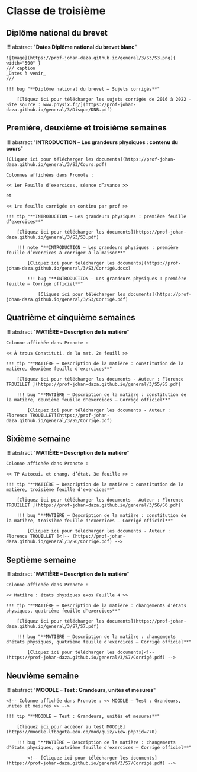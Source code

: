 # Classe de troisième

## Diplôme national du brevet

!!! abstract "**Dates Diplôme national du brevet blanc**"

    ![Image](https://prof-johan-daza.github.io/general/3/S3/S3.png){ width="500" }
    /// caption 
    _Dates à venir_
    ///

    !!! bug "**Diplôme national du brevet – Sujets corrigés**"

        [Cliquez ici pour télécharger les sujets corrigés de 2016 à 2022 - Site source : www.physix.fr/](https://prof-johan-daza.github.io/general/3/Disque/DNB.pdf)

## Première, deuxième et troisième semaines

!!! abstract "**INTRODUCTION – Les grandeurs physiques : contenu du cours**"

    [Cliquez ici pour télécharger les documents](https://prof-johan-daza.github.io/general/3/S3/Cours.pdf)
    
    Colonnes affichées dans Pronote : 
    
    << 1er Feuille d’exercices, séance d’avance >>
    
    et 
    
    << 1re feuille corrigée en continu par prof >>
    
    !!! tip "**INTRODUCTION – Les grandeurs physiques : première feuille d’exercices**"

        [Cliquez ici pour télécharger les documents](https://prof-johan-daza.github.io/general/3/S3/S3.pdf)

        !!! note "**INTRODUCTION – Les grandeurs physiques : première feuille d’exercices à corriger à la maison**"

            [Cliquez ici pour télécharger les documents](https://prof-johan-daza.github.io/general/3/S3/Corrigé.docx) 

            !!! bug "**INTRODUCTION – Les grandeurs physiques : première feuille – Corrigé officiel**"

                [Cliquez ici pour télécharger les documents](https://prof-johan-daza.github.io/general/3/S3/Corrigé.pdf)

## Quatrième et cinquième semaines

!!! abstract "**MATIÈRE – Description de la matière**"

    Colonne affichée dans Pronote : 
    
    << À trous Constituti. de la mat. 2e feuill >>

    !!! tip "**MATIÈRE – Description de la matière : constitution de la matière, deuxième feuille d'exercices**"

        [Cliquez ici pour télécharger les documents - Auteur : Florence TROUILLET ](https://prof-johan-daza.github.io/general/3/S5/S5.pdf)
            
        !!! bug "**MATIÈRE – Description de la matière : constitution de la matière, deuxième feuille d'exercices – Corrigé officiel**"
                            
            [Cliquez ici pour télécharger les documents - Auteur : Florence TROUILLET](https://prof-johan-daza.github.io/general/3/S5/Corrigé.pdf)

## Sixième semaine

!!! abstract "**MATIÈRE – Description de la matière**"

    Colonne affichée dans Pronote : 
    
    << TP Autocui. et chang. d’état. 3e feuille >>
       
    !!! tip "**MATIÈRE – Description de la matière : constitution de la matière, troisième feuille d'exercices**"

        [Cliquez ici pour télécharger les documents - Auteur : Florence TROUILLET ](https://prof-johan-daza.github.io/general/3/S6/S6.pdf)

        !!! bug "**MATIÈRE – Description de la matière : constitution de la matière, troisième feuille d'exercices – Corrigé officiel**"
                            
            [Cliquez ici pour télécharger les documents - Auteur : Florence TROUILLET ]<!-- (https://prof-johan-daza.github.io/general/3/S6/Corrigé.pdf) -->

## Septième semaine

!!! abstract "**MATIÈRE – Description de la matière**"

    Colonne affichée dans Pronote : 
    
    << Matière : états physiques exos Feuille 4 >>
    
    !!! tip "**MATIÈRE – Description de la matière : changements d'états physiques, quatrième feuille d'exercices**"

        [Cliquez ici pour télécharger les documents](https://prof-johan-daza.github.io/general/3/S7/S7.pdf)

        !!! bug "**MATIÈRE – Description de la matière : changements d'états physiques, quatrième feuille d'exercices – Corrigé officiel**"
                            
            [Cliquez ici pour télécharger les documents]<!-- (https://prof-johan-daza.github.io/general/3/S7/Corrigé.pdf) -->


## Neuvième semaine

!!! abstract "**MOODLE – Test : Grandeurs, unités et mesures**"

    <!-- Colonne affichée dans Pronote : << MOODLE – Test : Grandeurs, unités et mesures >> -->
    
    !!! tip "**MOODLE – Test : Grandeurs, unités et mesures**"

        [Cliquez ici pour accéder au test MOODLE](https://moodle.lfbogota.edu.co/mod/quiz/view.php?id=770)

        !!! bug "**MATIÈRE – Description de la matière : changements d'états physiques, quatrième feuille d'exercices – Corrigé officiel**"
                            
            <!-- [Cliquez ici pour télécharger les documents](https://prof-johan-daza.github.io/general/3/S7/Corrigé.pdf) -->